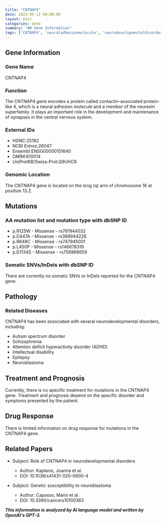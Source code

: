 ```yaml
---
title: "CNTNAP4"
date: 2023-05-12 00:00:00
layout: post
categories: Gene
summary: "## Gene Information"
tags: ['CNTNAP4', 'neuraladhesionmolecule', 'neurodevelopmentaldisorders', 'autism', 'schizophrenia', 'ADHD', 'intellectualdisability', 'neuroblastoma']
---
```


## Gene Information

### Gene Name
CNTNAP4

### Function
The CNTNAP4 gene encodes a protein called contactin-associated protein-like 4, which is a neural adhesion molecule and a member of the neurexin superfamily. It plays an important role in the development and maintenance of synapses in the central nervous system.

### External IDs
- HGNC:25182
- NCBI Entrez:26047
- Ensembl:ENSG00000151640
- OMIM:610014
- UniProtKB/Swiss-Prot:Q9UHC6

### Genomic Location
The CNTNAP4 gene is located on the long (q) arm of chromosome 16 at position 13.2.

## Mutations

### AA mutation list and mutation type with dbSNP ID
- p.R125W - Missense - rs761944032
- p.D447A - Missense - rs369944226
- p.R648C - Missense - rs747945001
- p.L450P - Missense - rs146678319
- p.G1134S - Missense - rs756968659

### Somatic SNVs/InDels with dbSNP ID
There are currently no somatic SNVs or InDels reported for the CNTNAP4 gene.

## Pathology

### Related Diseases
CNTNAP4 has been associated with several neurodevelopmental disorders, including:
- Autism spectrum disorder
- Schizophrenia
- Attention deficit hyperactivity disorder (ADHD)
- Intellectual disability
- Epilepsy
- Neuroblastoma

## Treatment and Prognosis

Currently, there is no specific treatment for mutations in the CNTNAP4 gene. Treatment and prognosis depend on the specific disorder and symptoms presented by the patient.

## Drug Response

There is limited information on drug response for mutations in the CNTNAP4 gene.

## Related Papers

- Subject: Role of CNTNAP4 in neurodevelopmental disorders
  - Author: Kaplanis, Joanna et al.
  - DOI: 10.1038/s41431-020-0600-4
  
- Subject: Genetic susceptibility to neuroblastoma
  - Author: Capasso, Mario et al.
  - DOI: 10.3390/cancers10100363

**_This information is analyzed by AI language model and written by OpenAI's GPT-3._**